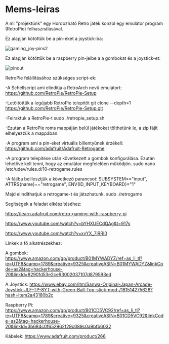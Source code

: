 # Mems-leiras
A mi "projektünk" egy Hordozható Retro játék konzol egy emulátor program (RetroPie) felhasználásával.

Ez alapján kötöttük be a pin-eket a joystick-ba:


![gaming_joy-pins2](https://user-images.githubusercontent.com/44037717/51151015-40d75f80-1869-11e9-9d94-d802bfe57cd3.png)


Ez alapján kötöttük be a raspberry pin-jeibe a a gombokat és a joystick-et:


![pinout](https://user-images.githubusercontent.com/44037717/51151043-6e240d80-1869-11e9-82c7-05c9f8836d00.png)


RetroPie felállításához szükséges script-ek:

-A Schellscript ami elindítja a RetroArch nevű emulátort:
https://github.com/RetroPie/RetroPie-Setup

-Letöltöttük a legújabb RetroPie telepítőt
git clone --depth=1 https://github.com/RetroPie/RetroPie-Setup.git

-Felraktuk a RetroPie-t
sudo ./retropie_setup.sh

-Ezután a RetroPie roms mappáján belül játékokat tölthetünk le, a zip fájlt elhelyezzük a mappában.

-A program ami a pin-eket virtuális billentyűnek érzékeli:
https://github.com/adafruit/Adafruit-Retrogame

-A program telepítése után következett a gombok konfigurálása. Ezután lehetővé kell tenni, hogy az emulátor megfelelően működjön.
sudo nano /etc/udev/rules.d/10-retrogame.rules

-A fájlba beillesztjük a következő parancsot:
SUBSYSTEM=="input", ATTRS{name}=="retrogame", ENV{ID_INPUT_KEYBOARD}="1"

Majd elindíthatjuk a retrogame-t és játszhatunk.
sudo ./retrogame


Segítségek a feladat elkészítéséhez:

https://learn.adafruit.com/retro-gaming-with-raspberry-pi

https://www.youtube.com/watch?v=bYHXUECdQAg&t=917s


https://www.youtube.com/watch?v=xvYX_7iRRI0



Linkek a fő alkatrészekhez:

A gombok:
https://www.amazon.com/gp/product/B01MYWADYZ/ref=as_li_tl?ie=UTF8&camp=1789&creative=9325&creativeASIN=B01MYWADYZ&linkCode=as2&tag=hackerhouse-20&linkId=8290fd53e2ce93002037107d879593ed

A Joystick:
https://www.ebay.com/itm/Sanwa-Original-Japan-Arcade-Joystick-JLF-TP-8YT-with-Green-Ball-Top-stick-mod-/181514275628?hash=item2a43180b2c

Raspberry Pi:
https://www.amazon.com/gp/product/B01CD5VC92/ref=as_li_tl?ie=UTF8&camp=1789&creative=9325&creativeASIN=B01CD5VC92&linkCode=as2&tag=hackerhouse-20&linkId=3b684c0f652962f29c089c0a9bfb6032

Kábelek:
https://www.adafruit.com/product/266
